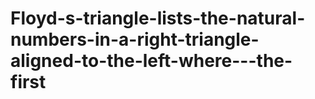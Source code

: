 # Floyd-s-triangle-lists-the-natural-numbers-in-a-right-triangle-aligned-to-the-left-where---the-first